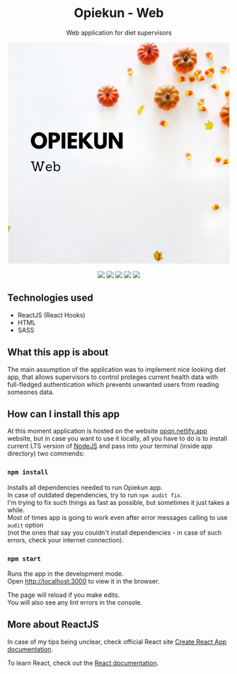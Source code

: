 <h1 align="center">Opiekun - Web</h1>
<p align="center">Web application for diet supervisors</p>
<p align="center">
  <img src="https://github.com/wojciechkubiak/opqn-web/blob/master/Opqn.png?raw=true"/>
</p>

<p align="center">
  <img src="https://img.shields.io/badge/Made%20by-wojciechkubiak-blue"/>
  <img src="https://img.shields.io/website?url=https%3A%2F%2Fopqn.netlify.app"/>
  <img src="https://img.shields.io/netlify/9b34eab0-858b-4f92-863f-29b5350b9465"/>
  <img src="https://img.shields.io/badge/react-16.13.1-informational"/>
  <img src="https://img.shields.io/badge/typescript-3.8.3-informational"/>
</p>


## Technologies used
* ReactJS (React Hooks)
* HTML
* SASS

## What this app is about
The main assumption of the application was to implement nice looking diet app, that allows supervisors to control proteges current health data with full-fledged authentication which prevents unwanted users from reading someones data.

## How can I install this app
At this moment application is hosted on the website [opqn.netlify.app](https://opqn.netlify.app) website, but in case you want to use it locally, all you have to do is to install current LTS version of [NodeJS](https://nodejs.org/en/) and pass into your terminal (inside app directory) two commends:

### `npm install`

Installs all dependencies needed to run Opiekun app. <br />In case of outdated dependencies, try to run `npm audit fix`. <br />I'm trying to fix such things as fast as possible, but sometimes it just takes a while. 
<br />Most of times app is going to work even after error messages calling to use `audit` option <br />(not the ones that say you couldn't install dependencies - in case of such errors, check your internet connection). 

### `npm start`

Runs the app in the development mode.<br />
Open [http://localhost:3000](http://localhost:3000) to view it in the browser.

The page will reload if you make edits.<br />
You will also see any lint errors in the console.

## More about ReactJS

In case of my tips being unclear, check official React site [Create React App documentation](https://facebook.github.io/create-react-app/docs/getting-started).

To learn React, check out the [React documentation](https://reactjs.org/).
